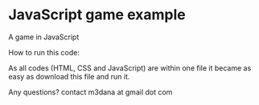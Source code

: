 JavaScript game example
=======================

A game in JavaScript

How to run this code:

As all codes (HTML, CSS and JavaScript) are within one file it became as easy as download this file and run it.

Any questions? contact m3dana at gmail dot com

